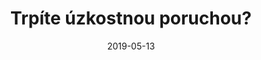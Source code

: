 ---
template: participate-link
date: 2019-05-13
title: Trpíte úzkostnou poruchou?
featuredImage: /assets/flyers/anxiety.jpg
pdf: "anxiety"
---